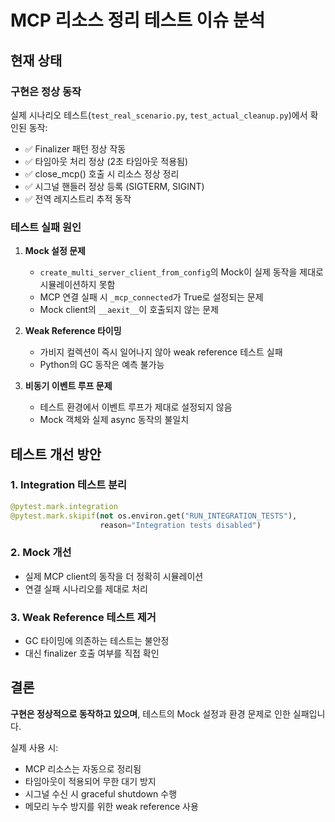 # MCP 리소스 정리 테스트 이슈 분석

## 현재 상태

### 구현은 정상 동작
실제 시나리오 테스트(`test_real_scenario.py`, `test_actual_cleanup.py`)에서 확인된 동작:
- ✅ Finalizer 패턴 정상 작동
- ✅ 타임아웃 처리 정상 (2초 타임아웃 적용됨)
- ✅ close_mcp() 호출 시 리소스 정상 정리
- ✅ 시그널 핸들러 정상 등록 (SIGTERM, SIGINT)
- ✅ 전역 레지스트리 추적 동작

### 테스트 실패 원인

1. **Mock 설정 문제**
   - `create_multi_server_client_from_config`의 Mock이 실제 동작을 제대로 시뮬레이션하지 못함
   - MCP 연결 실패 시 `_mcp_connected`가 True로 설정되는 문제
   - Mock client의 `__aexit__`이 호출되지 않는 문제

2. **Weak Reference 타이밍**
   - 가비지 컬렉션이 즉시 일어나지 않아 weak reference 테스트 실패
   - Python의 GC 동작은 예측 불가능

3. **비동기 이벤트 루프 문제**
   - 테스트 환경에서 이벤트 루프가 제대로 설정되지 않음
   - Mock 객체와 실제 async 동작의 불일치

## 테스트 개선 방안

### 1. Integration 테스트 분리
```python
@pytest.mark.integration
@pytest.mark.skipif(not os.environ.get("RUN_INTEGRATION_TESTS"), 
                    reason="Integration tests disabled")
```

### 2. Mock 개선
- 실제 MCP client의 동작을 더 정확히 시뮬레이션
- 연결 실패 시나리오를 제대로 처리

### 3. Weak Reference 테스트 제거
- GC 타이밍에 의존하는 테스트는 불안정
- 대신 finalizer 호출 여부를 직접 확인

## 결론

**구현은 정상적으로 동작하고 있으며**, 테스트의 Mock 설정과 환경 문제로 인한 실패입니다.

실제 사용 시:
- MCP 리소스는 자동으로 정리됨
- 타임아웃이 적용되어 무한 대기 방지
- 시그널 수신 시 graceful shutdown 수행
- 메모리 누수 방지를 위한 weak reference 사용